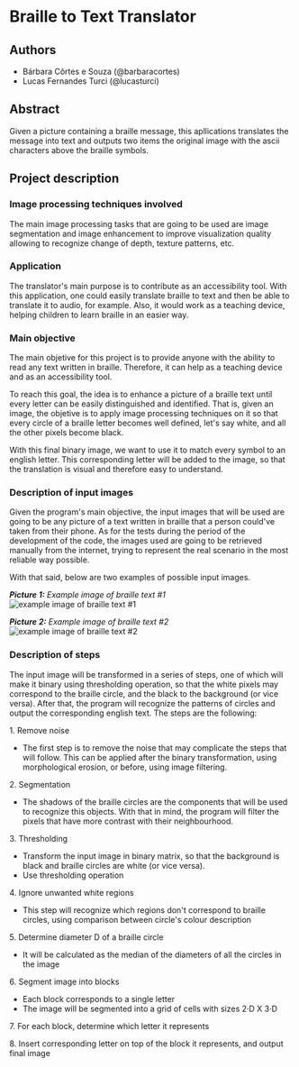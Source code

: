 # Braille to Text Translator

## Authors 
- Bárbara Côrtes e Souza (@barbaracortes)
- Lucas Fernandes Turci  (@lucasturci)

## Abstract
Given a picture containing a braille message, this apllications translates the message into text and outputs two items the original image with the ascii characters above the braille symbols.

## Project description

### Image processing techniques involved
The main image processing tasks that are going to be used are image segmentation and image enhancement to improve visualization quality allowing to recognize change of depth, texture patterns, etc.

### Application
The translator's main purpose is to contribute as an accessibility tool. With this application, one could easily translate braille to text and then be able to translate it to audio, for example. Also, it would work as a teaching device, helping children to learn braille in an easier way.

### Main objective
The main objetive for this project is to provide anyone with the ability to read any text written in braille. Therefore, it can help as a teaching device and as an accessibility tool.

To reach this goal, the idea is to enhance a picture of a braille text until every letter can be easily distinguished and identified. That is, given an image, the objetive is to apply image processing techniques on it so that every circle of a braille letter becomes well defined, let's say white, and all the other pixels become black.

With this final binary image, we want to use it to match every symbol to an english letter. This corresponding letter will be added to the image, so that the translation is visual and therefore easy to understand.

### Description of input images
Given the program's main objective, the input images that will be used are going to be any picture of a text written in braille that a person could've taken from their phone. As for the tests during the period of the development of the code, the images used are going to be retrieved manually from the internet, trying to represent the real scenario in the most reliable way possible. 

With that said, below are two examples of possible input images. 

<i><strong>Picture 1:</strong> Example image of braille text #1</i><br>
![example image of braille text #1](https://raw.githubusercontent.com/lucasturci/BrailleTextTranslator/master/media/images/1.jpg) 

<i><strong>Picture 2:</strong> Example image of braille text #2</i><br>
![example image of braille text #2](https://raw.githubusercontent.com/lucasturci/BrailleTextTranslator/master/media/images/1.png) 

### Description of steps

The input image will be transformed in a series of steps, one of which will make it binary using thresholding operation, so that the white pixels may correspond to the braille circle, and the black to the background (or vice versa). After that, the program will recognize the patterns of circles and output the corresponding english text. The steps are the following: 

1\. Remove noise
- The first step is to remove the noise that may complicate the steps that will follow. This can be applied after the binary transformation, using morphological erosion, or before, using image filtering.

2\. Segmentation
- The shadows of the braille circles are the components that will be used to recognize this objects. With that in mind, the program will filter the pixels that have more contrast with their neighbourhood.

3\. Thresholding
- Transform the input image in binary matrix, so that the background is black and braille circles are white (or vice versa).
- Use thresholding operation 

4\. Ignore unwanted white regions
- This step will recognize which regions don't correspond to braille circles, using comparison between circle's colour description

5\. Determine diameter D of a braille circle 
- It will be calculated as the median of the diameters of all the circles in the image

6\. Segment image into blocks
- Each block corresponds to a single letter
- The image will be segmented into a grid of cells with sizes 2·D X 3·D  

7\. For each block, determine which letter it represents 

8\. Insert corresponding letter on top of the block it represents, and output final image